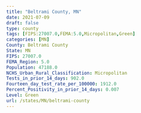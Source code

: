 ```yaml
---
title: "Beltrami County, MN"
date: 2021-07-09
draft: false
type: county
tags: [FIPS:27007.0,FEMA:5.0,Micropolitan,Green]
categories: [MN]
County: Beltrami County
State: MN
FIPS: 27007.0
FEMA_Region: 5.0
Population: 47188.0
NCHS_Urban_Rural_Classification: Micropolitan
Tests_in_prior_14_days: 902.0
Fourteen_day_test_rate_per_100000: 1912.0
Percent_Positivity_in_prior_14_days: 0.007
Level: Green
url: /states/MN/beltrami-county
---
```



